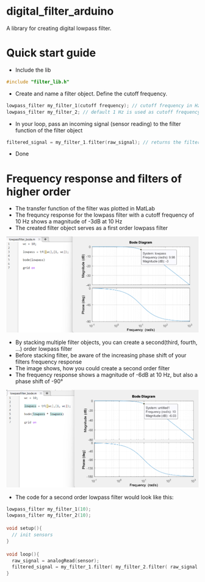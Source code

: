 # digital_filter_arduino

A library for creating digital lowpass filter.

# Quick start guide

- Include the lib
```cpp
#include "filter_lib.h"
```

- Create and name a filter object. Define the cutoff frequency.
```cpp
lowpass_filter my_filter_1(cutoff frequency); // cutoff frequency in Hz
lowpass_filter my_filter_2; // default 1 Hz is used as cutoff frequency
```

- In your loop, pass an incoming signal (sensor reading) to the filter function of the filter object
```cpp
filtered_signal = my_filter_1.filter(raw_signal); // returns the filtered signal
```
- Done

# Frequency response and filters of higher order

- The transfer function of the filter was plotted in MatLab
- The frequncy response for the lowpass filter with a cutoff frequency of 10 Hz shows a magnitude of -3dB at 10 Hz
- The created filter object serves as a first order lowpass filter
  
![alt text](https://github.com/timonbraun02/digital_filter_arduino/blob/main/first_order.png)

- By stacking multiple filter objects, you can create a second(third, fourth, ...) order lowpass filter
- Before stacking filter, be aware of the increasing phase shift of your filters frequency response
- The image shows, how you could create a second order filter
- The frequency response shows a magnitude of -6dB at 10 Hz, but also a phase shift of -90°
 
![alt text](https://github.com/timonbraun02/digital_filter_arduino/blob/main/second_order.png)

- The code for a second order lowpass filter would look like this:
```cpp
lowpass_filter my_filter_1(10);
lowpass_filter my_filter_2(10);

void setup(){
  // init sensors
}

void loop(){
  raw_signal = analogRead(sensor);
  filtered_signal = my_filter_1.filter( my_filter_2.filter( raw_signal ) );
}
```
